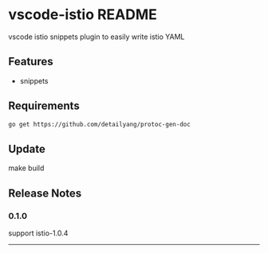 # vscode-istio README

vscode istio snippets plugin to easily write istio YAML

## Features

* snippets

## Requirements

````bash
go get https://github.com/detailyang/protoc-gen-doc
````

## Update

make build

## Release Notes
### 0.1.0

support istio-1.0.4

-----------------------------------------------------------------------------------------------------------
